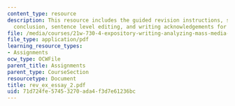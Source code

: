 ```yaml
---
content_type: resource
description: This resource includes the guided revision instructions, secondary sources,
  conclusion, sentence level editing, and writing acknowledgements for the essay 2.
file: /media/courses/21w-730-4-expository-writing-analyzing-mass-media-spring-2001/71d724fe57453270ada4f3d7e61236bc_rev_ex_essay_2.pdf
file_type: application/pdf
learning_resource_types:
- Assignments
ocw_type: OCWFile
parent_title: Assignments
parent_type: CourseSection
resourcetype: Document
title: rev_ex_essay_2.pdf
uid: 71d724fe-5745-3270-ada4-f3d7e61236bc
---
```

